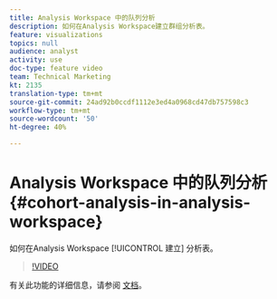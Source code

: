 ```yaml
---
title: Analysis Workspace 中的队列分析
description: 如何在Analysis Workspace建立群组分析表。
feature: visualizations
topics: null
audience: analyst
activity: use
doc-type: feature video
team: Technical Marketing
kt: 2135
translation-type: tm+mt
source-git-commit: 24ad92b0ccdf1112e3ed4a0968cd47db757598c3
workflow-type: tm+mt
source-wordcount: '50'
ht-degree: 40%

---
```



# Analysis Workspace 中的队列分析 {#cohort-analysis-in-analysis-workspace}

如何在Analysis Workspace [!UICONTROL 建立] 分析表。

>[!VIDEO](https://video.tv.adobe.com/v/23990/?quality=12)

有关此功能的详细信息，请参阅 [文档](https://marketing.adobe.com/resources/help/zh_CN/analytics/analysis-workspace/cohort_analysis.html)。

